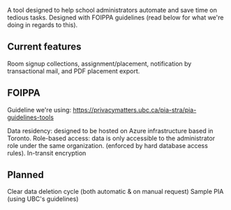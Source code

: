 A tool designed to help school administrators automate and save time on tedious tasks. Designed with FOIPPA guidelines (read below for what we're doing in regards to this).

## Current features

Room signup collections, assignment/placement, notification by transactional mail, and PDF placement export.

## FOIPPA

Guideline we're using: https://privacymatters.ubc.ca/pia-stra/pia-guidelines-tools

Data residency: designed to be hosted on Azure infrastructure based in Toronto.
Role-based access: data is only accessible to the administrator role under the same organization. (enforced by hard database access rules).
In-transit encryption

## Planned
Clear data deletion cycle (both automatic & on manual request)
Sample PIA (using UBC's guidelines)
